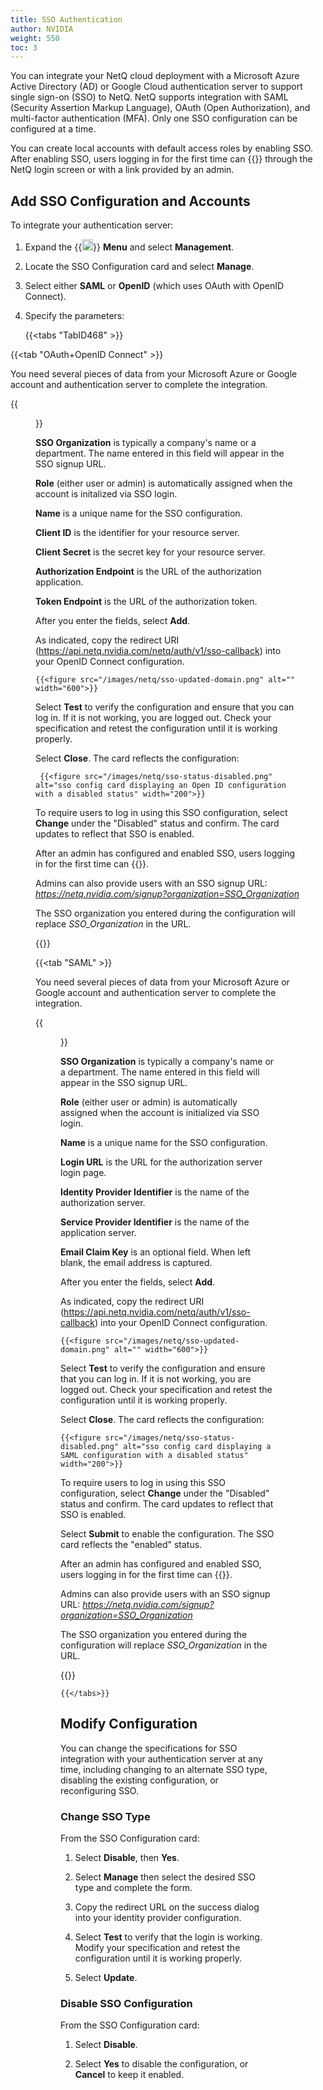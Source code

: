 ```yaml
---
title: SSO Authentication
author: NVIDIA
weight: 550
toc: 3
---
```


You can integrate your NetQ cloud deployment with a Microsoft Azure Active Directory (AD) or Google Cloud authentication server to support single sign-on (SSO) to NetQ. NetQ supports integration with SAML (Security Assertion Markup Language), OAuth (Open Authorization), and multi-factor authentication (MFA). Only one SSO configuration can be configured at a time.

You can create local accounts with default access roles by enabling SSO. After enabling SSO, users logging in for the first time can {{<link title="Access the NetQ UI" text="sign up for SSO">}} through the NetQ login screen or with a link provided by an admin.

## Add SSO Configuration and Accounts

To integrate your authentication server:

1. Expand the {{<img src="https://icons.cumulusnetworks.com/01-Interface-Essential/03-Menu/navigation-menu.svg" height="18" width="18" alt="Main Menu">}} **Menu** and select **Management**.

2. Locate the SSO Configuration card and select **Manage**.

3. Select either **SAML** or **OpenID** (which uses OAuth with OpenID Connect).

4. Specify the parameters:

    {{<tabs "TabID468" >}}

{{<tab "OAuth+OpenID Connect" >}}

You need several pieces of data from your Microsoft Azure or Google account and authentication server to complete the integration.

{{<figure src="/images/netq/add-sso-openid.png" alt="sso configuration card with open id configuration" width="600">}}

**SSO Organization** is typically a company's name or a department. The name entered in this field will appear in the SSO signup URL.

**Role** (either user or admin) is automatically assigned when the account is initalized via SSO login.

**Name** is a unique name for the SSO configuration.

**Client ID** is the identifier for your resource server.

**Client Secret** is the secret key for your resource server.

**Authorization Endpoint** is the URL of the authorization application.

**Token Endpoint** is the URL of the authorization token.

After you enter the fields, select **Add**.

As indicated, copy the redirect URI (https://api.netq.nvidia.com/netq/auth/v1/sso-callback) into your OpenID Connect configuration.

    {{<figure src="/images/netq/sso-updated-domain.png" alt="" width="600">}}

  Select **Test** to verify the configuration and ensure that you can log in. If it is not working, you are logged out. Check your specification and retest the configuration until it is working properly.

Select **Close**. The card reflects the configuration:

     {{<figure src="/images/netq/sso-status-disabled.png" alt="sso config card displaying an Open ID configuration with a disabled status" width="200">}}

To require users to log in using this SSO configuration, select **Change** under the "Disabled" status and confirm. The card updates to reflect that SSO is enabled.

After an admin has configured and enabled SSO, users logging in for the first time can {{<link title="Access the NetQ UI" text="sign up for SSO">}}. 

Admins can also provide users with an SSO signup URL: *https://netq.nvidia.com/signup?organization=SSO_Organization*

The SSO organization you entered during the configuration will replace *SSO_Organization* in the URL.

{{</tab>}}

{{<tab "SAML" >}}

You need several pieces of data from your Microsoft Azure or Google account and authentication server to complete the integration.

{{<figure src="/images/netq/add-sso-saml.png" alt="sso configuration card with SAML configuration" width="600">}}

**SSO Organization** is typically a company's name or a department. The name entered in this field will appear in the SSO signup URL.

**Role** (either user or admin) is automatically assigned when the account is initialized via SSO login.

**Name** is a unique name for the SSO configuration.

**Login URL** is the URL for the authorization server login page.

**Identity Provider Identifier** is the name of the authorization server.

**Service Provider Identifier** is the name of the application server.

**Email Claim Key** is an optional field. When left blank, the email address is captured.

After you enter the fields, select **Add**.

As indicated, copy the redirect URI (https://api.netq.nvidia.com/netq/auth/v1/sso-callback) into your OpenID Connect configuration.

    {{<figure src="/images/netq/sso-updated-domain.png" alt="" width="600">}}

Select **Test** to verify the configuration and ensure that you can log in. If it is not working, you are logged out. Check your specification and retest the configuration until it is working properly.

Select **Close**. The card reflects the configuration:

    {{<figure src="/images/netq/sso-status-disabled.png" alt="sso config card displaying a SAML configuration with a disabled status" width="200">}}

To require users to log in using this SSO configuration, select **Change** under the "Disabled" status and confirm. The card updates to reflect that SSO is enabled.

Select **Submit** to enable the configuration. The SSO card reflects the "enabled" status.

After an admin has configured and enabled SSO, users logging in for the first time can {{<link title="Access the NetQ UI" text="sign up for SSO">}}.

Admins can also provide users with an SSO signup URL: *https://netq.nvidia.com/signup?organization=SSO_Organization*

The SSO organization you entered during the configuration will replace *SSO_Organization* in the URL.

{{</tab>}}

    {{</tabs>}}

## Modify Configuration

You can change the specifications for SSO integration with your authentication server at any time, including changing to an alternate SSO type, disabling the existing configuration, or reconfiguring SSO. 

### Change SSO Type

From the SSO Configuration card:

1. Select **Disable**, then **Yes**.

2. Select **Manage** then select the desired SSO type and complete the form.

3. Copy the redirect URL on the success dialog into your identity provider configuration.

4. Select **Test** to verify that the login is working. Modify your specification and retest the configuration until it is working properly.

5. Select **Update**.

### Disable SSO Configuration

From the SSO Configuration card:

1. Select **Disable**.

2. Select **Yes** to disable the configuration, or **Cancel** to keep it enabled.